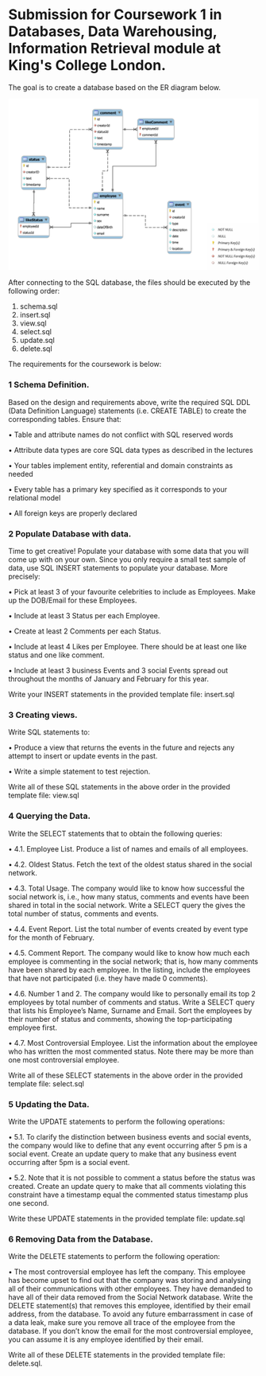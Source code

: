 # Submission for Coursework 1 in Databases, Data Warehousing, Information Retrieval module at King's College London.

The goal is to create a database based on the ER diagram below.

![ER](ER.png)

After connecting to the SQL database, the files should be executed by the following order:

1. schema.sql
2. insert.sql
3. view.sql
4. select.sql
5. update.sql
6. delete.sql

The requirements for the coursework is below:

### 1 Schema Definition.

Based on the design and requirements above, write the required SQL DDL
(Data Definition Language) statements (i.e. CREATE TABLE) to create the corresponding
tables. Ensure that:

• Table and attribute names do not conflict with SQL reserved words

• Attribute data types are core SQL data types as described in the lectures

• Your tables implement entity, referential and domain constraints as needed

• Every table has a primary key specified as it corresponds to your relational model

• All foreign keys are properly declared

### 2 Populate Database with data. 

Time to get creative! Populate your database with some data
that you will come up with on your own. Since you only require a small test sample of data,
use SQL INSERT statements to populate your database. More precisely:

• Pick at least 3 of your favourite celebrities to include as Employees. Make up the
DOB/Email for these Employees.

• Include at least 3 Status per each Employee.

• Create at least 2 Comments per each Status.

• Include at least 4 Likes per Employee. There should be at least one like status and one
like comment.

• Include at least 3 business Events and 3 social Events spread out throughout the months
of January and February for this year.

Write your INSERT statements in the provided template file: insert.sql

### 3 Creating views. 

Write SQL statements to:

• Produce a view that returns the events in the future and rejects any attempt to insert
or update events in the past.

• Write a simple statement to test rejection.

Write all of these SQL statements in the above order in the provided template file: view.sql

### 4 Querying the Data. 

Write the SELECT statements that to obtain the following queries:

• 4.1. Employee List. Produce a list of names and emails of all employees.

• 4.2. Oldest Status. Fetch the text of the oldest status shared in the social network.

• 4.3. Total Usage. The company would like to know how successful the social network 
is, i.e., how many status, comments and events have been shared in total in the social
network. Write a SELECT query the gives the total number of status, comments and
events.

• 4.4. Event Report. List the total number of events created by event type for the month
of February.

• 4.5. Comment Report. The company would like to know how much each employee is
commenting in the social network; that is, how many comments have been shared by
each employee. In the listing, include the employees that have not participated (i.e. they
have made 0 comments).

• 4.6. Number 1 and 2. The company would like to personally email its top 2 employees by
total number of comments and status. Write a SELECT query that lists his Employee’s
Name, Surname and Email. Sort the employees by their number of status and comments,
showing the top-participating employee first.

• 4.7. Most Controversial Employee. List the information about the employee who has
written the most commented status. Note there may be more than one most controversial
employee.

Write all of these SELECT statements in the above order in the provided template file:
select.sql

### 5 Updating the Data. 

Write the UPDATE statements to perform the following operations:

• 5.1. To clarify the distinction between business events and social events, the company
would like to define that any event occurring after 5 pm is a social event. Create an
update query to make that any business event occurring after 5pm is a social event.

• 5.2. Note that it is not possible to comment a status before the status was created.
Create an update query to make that all comments violating this constraint have a
timestamp equal the commented status timestamp plus one second.

Write these UPDATE statements in the provided template file: update.sql


### 6 Removing Data from the Database. 

Write the DELETE statements to perform the following
operation:

• The most controversial employee has left the company. This employee has become upset
to find out that the company was storing and analysing all of their communications
with other employees. They have demanded to have all of their data removed from the
Social Network database. Write the DELETE statement(s) that removes this employee,
identified by their email address, from the database. To avoid any future embarrassment
in case of a data leak, make sure you remove all trace of the employee from the database.
If you don’t know the email for the most controversial employee, you can assume it is
any employee identified by their email.

Write all of these DELETE statements in the provided template file: delete.sql.
